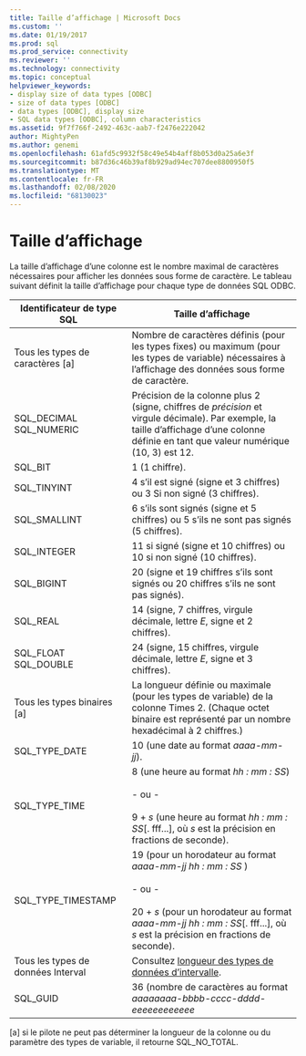 ```yaml
---
title: Taille d’affichage | Microsoft Docs
ms.custom: ''
ms.date: 01/19/2017
ms.prod: sql
ms.prod_service: connectivity
ms.reviewer: ''
ms.technology: connectivity
ms.topic: conceptual
helpviewer_keywords:
- display size of data types [ODBC]
- size of data types [ODBC]
- data types [ODBC], display size
- SQL data types [ODBC], column characteristics
ms.assetid: 9f7f766f-2492-463c-aab7-f2476e222042
author: MightyPen
ms.author: genemi
ms.openlocfilehash: 61afd5c9932f58c49e54b4aff8b053d0a25a6e3f
ms.sourcegitcommit: b87d36c46b39af8b929ad94ec707dee8800950f5
ms.translationtype: MT
ms.contentlocale: fr-FR
ms.lasthandoff: 02/08/2020
ms.locfileid: "68130023"
---
```

# <a name="display-size"></a>Taille d’affichage
La taille d’affichage d’une colonne est le nombre maximal de caractères nécessaires pour afficher les données sous forme de caractère. Le tableau suivant définit la taille d’affichage pour chaque type de données SQL ODBC.  
  
|Identificateur de type SQL|Taille d’affichage|  
|-------------------------|------------------|  
|Tous les types de caractères [a]|Nombre de caractères définis (pour les types fixes) ou maximum (pour les types de variable) nécessaires à l’affichage des données sous forme de caractère.|  
|SQL_DECIMAL SQL_NUMERIC|Précision de la colonne plus 2 (signe, chiffres de *précision* et virgule décimale). Par exemple, la taille d’affichage d’une colonne définie en tant que valeur numérique (10, 3) est 12.|  
|SQL_BIT|1 (1 chiffre).|  
|SQL_TINYINT|4 s’il est signé (signe et 3 chiffres) ou 3 Si non signé (3 chiffres).|  
|SQL_SMALLINT|6 s’ils sont signés (signe et 5 chiffres) ou 5 s’ils ne sont pas signés (5 chiffres).|  
|SQL_INTEGER|11 si signé (signe et 10 chiffres) ou 10 si non signé (10 chiffres).|  
|SQL_BIGINT|20 (signe et 19 chiffres s’ils sont signés ou 20 chiffres s’ils ne sont pas signés).|  
|SQL_REAL|14 (signe, 7 chiffres, virgule décimale, lettre *E*, signe et 2 chiffres).|  
|SQL_FLOAT SQL_DOUBLE|24 (signe, 15 chiffres, virgule décimale, lettre *E*, signe et 3 chiffres).|  
|Tous les types binaires [a]|La longueur définie ou maximale (pour les types de variable) de la colonne Times 2. (Chaque octet binaire est représenté par un nombre hexadécimal à 2 chiffres.)|  
|SQL_TYPE_DATE|10 (une date au format *aaaa-mm-jj*).|  
|SQL_TYPE_TIME|8 (une heure au format *hh : mm : SS*)<br /><br /> - ou -<br /><br /> 9 + *s* (une heure au format *hh : mm : SS*[. fff...], où *s* est la précision en fractions de seconde).|  
|SQL_TYPE_TIMESTAMP|19 (pour un horodateur au format *aaaa-mm-jj hh : mm : SS* )<br /><br /> - ou -<br /><br /> 20 + *s* (pour un horodateur au format *aaaa-mm-jj hh : mm : SS*[. fff...], où *s* est la précision en fractions de seconde).|  
|Tous les types de données Interval|Consultez [longueur des types de données d’intervalle](../../../odbc/reference/appendixes/interval-data-type-length.md).|  
|SQL_GUID|36 (nombre de caractères au format *aaaaaaaa-bbbb-cccc-dddd-eeeeeeeeeeee*|  
  
 [a] si le pilote ne peut pas déterminer la longueur de la colonne ou du paramètre des types de variable, il retourne SQL_NO_TOTAL.
